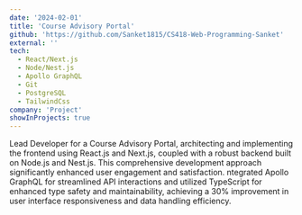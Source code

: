 ```yaml
---
date: '2024-02-01'
title: 'Course Advisory Portal'
github: 'https://github.com/Sanket1815/CS418-Web-Programming-Sanket'
external: ''
tech:
  - React/Next.js
  - Node/Nest.js
  - Apollo GraphQL
  - Git
  - PostgreSQL
  - TailwindCss
company: 'Project'
showInProjects: true
---
```


Lead Developer for a Course Advisory Portal, architecting and implementing the frontend using React.js and Next.js, coupled
with a robust backend built on Node.js and Nest.js. This comprehensive development approach significantly enhanced user engagement and satisfaction. ntegrated Apollo GraphQL for streamlined API interactions and utilized TypeScript for enhanced type safety and
maintainability, achieving a 30% improvement in user interface responsiveness and data handling efficiency.

